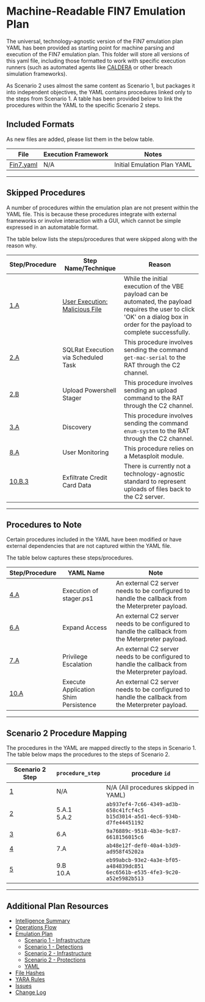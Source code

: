# Machine-Readable FIN7 Emulation Plan

The universal, technology-agnostic version of the FIN7 emulation plan YAML has been provided as starting point for machine parsing and execution of the FIN7 emulation plan. This folder will store all versions of this yaml file, including those formatted to work with specific execution runners (such as automated agents like [CALDERA](https://github.com/mitre/caldera) or other breach simulation frameworks).

As Scenario 2 uses almost the same content as Scenario 1, but packages it into independent objectives, the YAML contains procedures linked only to the steps from Scenario 1. A table has been provided below to link the procedures within the YAML to the specific Scenario 2 steps.

## Included Formats

As new files are added, please list them in the below table.

| File | Execution Framework | Notes |
| --- | --- | --- |
| [Fin7.yaml](/Emulation_Plan/yaml/fin7.yaml) | N/A | Initial Emulation Plan YAML |

---

## Skipped Procedures

A number of procedures within the emulation plan are not present within the YAML file.
This is because these procedures integrate with external frameworks or involve interaction with a GUI, which cannot be simple expressed in an automatable format.

The table below lists the steps/procedures that were skipped along with the reason why.

| Step/Procedure | Step Name/Technique | Reason |
| --- | --- | --- |
| [1.A](/Emulation_Plan/Scenario_1#1a---user-execution-malicious-file-with-licensed-microsoft-word-t1204002) | [User Execution: Malicious File](https://attack.mitre.org/techniques/T1204/002/) | While the initial execution of the VBE payload can be automated, the payload requires the user to click 'OK' on a dialog box in order for the payload to complete successfully. |
| [2.A](/Emulation_Plan/Scenario_1#2a---sqlrat-execution-via-scheduled-task-t1053005) | SQLRat Execution via Scheduled Task | This procedure involves sending the command `get-mac-serial` to the RAT through the C2 channel. |
| [2.B](/Emulation_Plan/Scenario_1#2b---upload-powershell-stager) | Upload Powershell Stager | This procedure involves sending an upload command to the RAT through the C2 channel. |
| [3.A](/Emulation_Plan/Scenario_1#3a---discovery-t1057-t1135-t1497-t1033-t1082-t1016) | Discovery | This procedure involves sending the command `enum-system` to the RAT through the C2 channel. |
| [8.A](/Emulation_Plan/Scenario_1#8a---user-monitoring-t1055-t1113-t1055-t1056001) | User Monitoring | This procedure relies on a Metasploit module. |
| [10.B.3](/Emulation_Plan/Scenario_1#10b---obtain-credit-card-data-t1055-t1071001-t1573) | Exfiltrate Credit Card Data | There is currently not a technology-agnostic standard to represent uploads of files back to the C2 server. |

---

## Procedures to Note

Certain procedures included in the YAML have been modified or have external dependencies that are not captured within the YAML file.

The table below captures these steps/procedures.

| Step/Procedure | YAML Name | Note |
| --- | --- | --- |
| [4.A](/Emulation_Plan/Scenario_1#4a---staging-interactive-toolset-t1086) | Execution of stager.ps1 | An external C2 server needs to be configured to handle the callback from the Meterpreter payload. |
| [6.A](/Emulation_Plan/Scenario_1#6a---expand-access-t1105-t1059003-t1078002-t1021002-t1569002-t1055012) | Expand Access | An external C2 server needs to be configured to handle the callback from the Meterpreter payload. |
| [7.A](/Emulation_Plan/Scenario_1#7a---boostwrite-t1105-t1036005-t1059003-t1574001-t1071001-t1573002) | Privilege Escalation | An external C2 server needs to be configured to handle the callback from the Meterpreter payload. |
| [10.A](/Emulation_Plan/Scenario_1#10a---execute-shim-persistence-t1138) | Execute Application Shim Persistence | An external C2 server needs to be configured to handle the callback from the Meterpreter payload. |

---

## Scenario 2 Procedure Mapping

The procedures in the YAML are mapped directly to the steps in Scenario 1. The table below maps the procedures to the steps of Scenario 2.

| Scenario 2 Step | `procedure_step` | procedure `id` |
| --- | --- | --- |
| [1](/Emulation_Plan/Scenario_2/README.md#step-1---initial-access-with-embedded-vbs-in-word-document) | N/A | N/A (All procedures skipped in YAML) |
| [2](/Emulation_Plan/Scenario_2/README.md#step-2---uac-bypass-and-credential-dumping) | 5.A.1<br>5.A.2 | `ab937ef4-7c66-4349-ad3b-658c41fcf4c5`<br>`b15d3014-a5d1-4ec6-934b-d7fe44451192` |
| [3](/Emulation_Plan/Scenario_2/README.md#step-3---lateral-movement-via-pass-the-hash) | 6.A | `9a76889c-9518-4b3e-9c87-6618156015c6` |
| [4](/Emulation_Plan/Scenario_2/README.md#step-4---dll-hijacking) | 7.A | `ab48e12f-def0-40a4-b3d9-ad958f45202a` |
| [5](/Emulation_Plan/Scenario_2/README.md#step-5---shim-persistence) | 9.B<br>10.A | `eb99abcb-93e2-4a3e-bf05-a484839dc851`<br>`6ec6561b-e535-4fe3-9c20-a52e5982b513` |

---

## Additional Plan Resources 

- [Intelligence Summary](/Intelligence_Summary.md)
- [Operations Flow](/Operations_Flow.md)
- [Emulation Plan](/Emulation_Plan)
  - [Scenario 1 - Infrastructure](/Emulation_Plan/Scenario_1/Infrastructure.md)
  - [Scenario 1 - Detections](/Emulation_Plan/Scenario_1)
  - [Scenario 2 - Infrastructure](/Emulation_Plan/Scenario_2/Infrastructure.md)
  - [Scenario 2 - Protections](/Emulation_Plan/Scenario_2)
  - [YAML](/Emulation_Plan/yaml)
- [File Hashes](/hashes)
- [YARA Rules](/yara-rules)
- [Issues](https://github.com/center-for-threat-informed-defense/adversary_emulation_library/issues)
- [Change Log](/CHANGE_LOG.md)